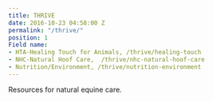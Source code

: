 ```yaml
---
title: THRIVE
date: 2016-10-23 04:58:00 Z
permalink: "/thrive/"
position: 1
Field name:
- HTA-Healing Touch for Animals, /thrive/healing-touch
- NHC-Natural Hoof Care,  /thrive/nhc-natural-hoof-care
- Nutrition/Environment, /thrive/nutrition-environment
---
```


Resources for natural equine care.